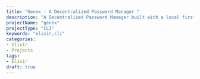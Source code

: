 ```yaml
---
title: "Genex - A Decentralized Password Manager "
description: "A Decentralized Password Manager built with a local first mindset"
projectName: "genex"
projectType: "CLI"
keywords: "elixir,cli"
categories:
- Elixir
- Projects
tags:
- Elixir
draft: true
---
```

